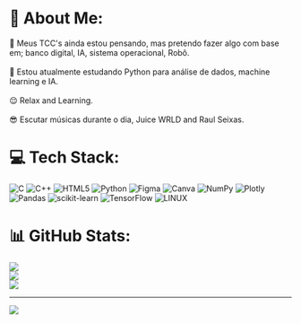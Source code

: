 # 👾 About Me:
👻 Meus TCC's ainda estou pensando, mas pretendo fazer algo com base em; banco digital, IA, sistema operacional, Robô.<br><br>🥶 Estou atualmente estudando Python para análise de dados, machine learning e IA.<br><br>😌 Relax and Learning.<br><br>😎 Escutar músicas durante o dia, Juice WRLD and Raul Seixas.


# 💻 Tech Stack:
![C](https://img.shields.io/badge/c-%2300599C.svg?style=flat&logo=c&logoColor=white) ![C++](https://img.shields.io/badge/c++-%2300599C.svg?style=flat&logo=c%2B%2B&logoColor=white) ![HTML5](https://img.shields.io/badge/html5-%23E34F26.svg?style=flat&logo=html5&logoColor=white) ![Python](https://img.shields.io/badge/python-3670A0?style=flat&logo=python&logoColor=ffdd54) 	![Figma](https://img.shields.io/badge/figma-%23F24E1E.svg?style=flat&logo=figma&logoColor=white) ![Canva](https://img.shields.io/badge/Canva-%2300C4CC.svg?style=flat&logo=Canva&logoColor=white) ![NumPy](https://img.shields.io/badge/numpy-%23013243.svg?style=flat&logo=numpy&logoColor=white) ![Plotly](https://img.shields.io/badge/Plotly-%233F4F75.svg?style=flat&logo=plotly&logoColor=white) ![Pandas](https://img.shields.io/badge/pandas-%23150458.svg?style=flat&logo=pandas&logoColor=white) ![scikit-learn](https://img.shields.io/badge/scikit--learn-%23F7931E.svg?style=flat&logo=scikit-learn&logoColor=white) ![TensorFlow](https://img.shields.io/badge/TensorFlow-%23FF6F00.svg?style=flat&logo=TensorFlow&logoColor=white) ![LINUX](https://img.shields.io/badge/Linux-FCC624?style=flat&logo=linux&logoColor=black)
# 📊 GitHub Stats:
![](https://github-readme-stats.vercel.app/api?username=Allahur&theme=dark&hide_border=false&include_all_commits=true&count_private=false)<br/>
![](https://github-readme-streak-stats.herokuapp.com/?user=Allahur&theme=dark&hide_border=false)<br/>
![](https://github-readme-stats.vercel.app/api/top-langs/?username=Allahur&theme=dark&hide_border=false&include_all_commits=true&count_private=false&layout=compact)

---
[![](https://visitcount.itsvg.in/api?id=Allahur&icon=5&color=12)](https://visitcount.itsvg.in)

<!-- Proudly created with GPRM ( https://gprm.itsvg.in ) -->
